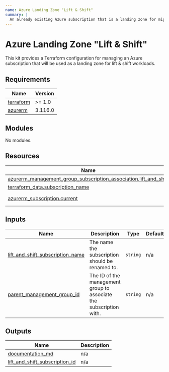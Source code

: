 ```yaml
---
name: Azure Landing Zone "Lift & Shift"
summary: |
  An already existing Azure subscription that is a landing zone for migrating lift & shift workload
---
```


# Azure Landing Zone "Lift & Shift"

This kit provides a Terraform configuration for managing an Azure subscription that will be used as a landing zone for lift & shift workloads.

<!-- BEGIN_TF_DOCS -->
## Requirements

| Name | Version |
|------|---------|
| <a name="requirement_terraform"></a> [terraform](#requirement\_terraform) | >= 1.0 |
| <a name="requirement_azurerm"></a> [azurerm](#requirement\_azurerm) | 3.116.0 |

## Modules

No modules.

## Resources

| Name | Type |
|------|------|
| [azurerm_management_group_subscription_association.lift_and_shift](https://registry.terraform.io/providers/hashicorp/azurerm/3.116.0/docs/resources/management_group_subscription_association) | resource |
| [terraform_data.subscription_name](https://registry.terraform.io/providers/hashicorp/terraform/latest/docs/resources/data) | resource |
| [azurerm_subscription.current](https://registry.terraform.io/providers/hashicorp/azurerm/3.116.0/docs/data-sources/subscription) | data source |

## Inputs

| Name | Description | Type | Default | Required |
|------|-------------|------|---------|:--------:|
| <a name="input_lift_and_shift_subscription_name"></a> [lift\_and\_shift\_subscription\_name](#input\_lift\_and\_shift\_subscription\_name) | The name the subscription should be renamed to. | `string` | n/a | yes |
| <a name="input_parent_management_group_id"></a> [parent\_management\_group\_id](#input\_parent\_management\_group\_id) | The ID of the management group to associate the subscription with. | `string` | n/a | yes |

## Outputs

| Name | Description |
|------|-------------|
| <a name="output_documentation_md"></a> [documentation\_md](#output\_documentation\_md) | n/a |
| <a name="output_lift_and_shift_subscription_id"></a> [lift\_and\_shift\_subscription\_id](#output\_lift\_and\_shift\_subscription\_id) | n/a |
<!-- END_TF_DOCS -->
